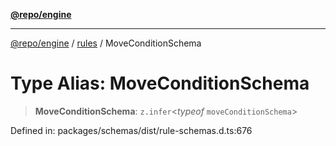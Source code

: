 [**@repo/engine**](../../README.md)

***

[@repo/engine](../../modules.md) / [rules](../README.md) / MoveConditionSchema

# Type Alias: MoveConditionSchema

> **MoveConditionSchema**: `z.infer`\<*typeof* `moveConditionSchema`\>

Defined in: packages/schemas/dist/rule-schemas.d.ts:676
